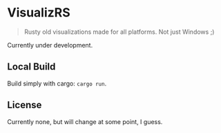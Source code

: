 # VisualizRS

> Rusty old visualizations made for all platforms. Not just Windows ;)

Currently under development.

## Local Build

Build simply with cargo: `cargo run`.

## License

Currently none, but will change at some point, I guess.
